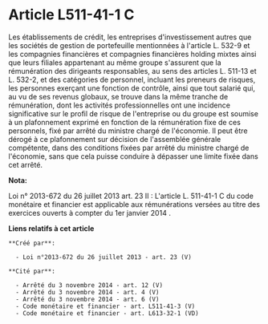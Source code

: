 # Article L511-41-1 C

Les établissements de crédit, les entreprises d'investissement autres que les sociétés de gestion de portefeuille mentionnées
à l'article L. 532-9 et les compagnies financières et compagnies financières holding mixtes ainsi que leurs filiales
appartenant au même groupe s'assurent que la rémunération des dirigeants responsables, au sens des articles L. 511-13 et L.
532-2, et des catégories de personnel, incluant les preneurs de risques, les personnes exerçant une fonction de contrôle,
ainsi que tout salarié qui, au vu de ses revenus globaux, se trouve dans la même tranche de rémunération, dont les activités
professionnelles ont une incidence significative sur le profil de risque de l'entreprise ou du groupe est soumise à un
plafonnement exprimé en fonction de la rémunération fixe de ces personnels, fixé par arrêté du ministre chargé de l'économie.
Il peut être dérogé à ce plafonnement sur décision de l'assemblée générale compétente, dans des conditions fixées par arrêté
du ministre chargé de l'économie, sans que cela puisse conduire à dépasser une limite fixée dans cet arrêté.

**Nota:**

Loi n° 2013-672 du 26 juillet 2013 art. 23 II : L'article L. 511-41-1 C du code monétaire et financier est applicable aux
rémunérations versées au titre des exercices ouverts à compter du 1er janvier 2014
.

**Liens relatifs à cet article**

	**Créé par**:

	  - Loi n°2013-672 du 26 juillet 2013 - art. 23 (V)

	**Cité par**:

	  - Arrêté du 3 novembre 2014 - art. 12 (V)
	  - Arrêté du 3 novembre 2014 - art. 4 (V)
	  - Arrêté du 3 novembre 2014 - art. 6 (V)
	  - Code monétaire et financier - art. L511-41-3 (V)
	  - Code monétaire et financier - art. L613-32-1 (VD)
